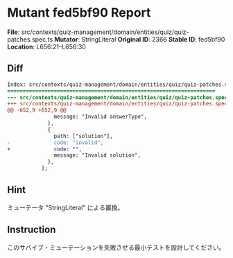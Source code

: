 # Mutant fed5bf90 Report

**File**: src/contexts/quiz-management/domain/entities/quiz/quiz-patches.spec.ts
**Mutator**: StringLiteral
**Original ID**: 2366
**Stable ID**: fed5bf90
**Location**: L656:21–L656:30

## Diff

```diff
Index: src/contexts/quiz-management/domain/entities/quiz/quiz-patches.spec.ts
===================================================================
--- src/contexts/quiz-management/domain/entities/quiz/quiz-patches.spec.ts	original
+++ src/contexts/quiz-management/domain/entities/quiz/quiz-patches.spec.ts	mutated #2366
@@ -652,9 +652,9 @@
               message: "Invalid answerType",
             },
             {
               path: ["solution"],
-              code: "invalid",
+              code: "",
               message: "Invalid solution",
             },
           ];
```

## Hint

ミューテータ "StringLiteral" による置換。

## Instruction

このサバイブ・ミューテーションを失敗させる最小テストを設計してください。
